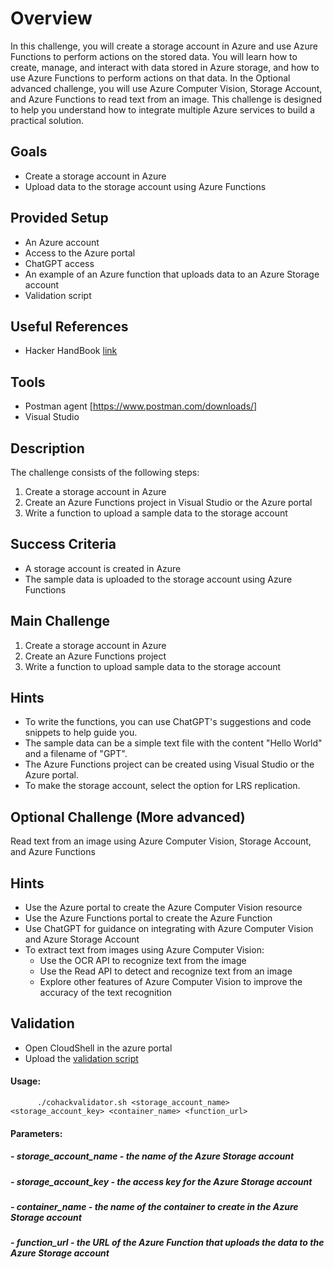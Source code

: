 # Overview
In this challenge, you will create a storage account in Azure and use Azure Functions to perform actions on the stored data. You will learn how to create, manage, and interact with data stored in Azure storage, and how to use Azure Functions to perform actions on that data.
In the Optional advanced challenge, you will use Azure Computer Vision, Storage Account, and Azure Functions to read text from an image. 
This challenge is designed to help you understand how to integrate multiple Azure services to build a practical solution.

## Goals
- Create a storage account in Azure
- Upload data to the storage account using Azure Functions

## Provided Setup
- An Azure account
- Access to the Azure portal
- ChatGPT access
- An example of an Azure function that uploads data to an Azure Storage account
- Validation script


## Useful References
- Hacker HandBook [link](./HackerHandBook.pdf)

## Tools
- Postman agent [https://www.postman.com/downloads/]
- Visual Studio

## Description
The challenge consists of the following steps:

1. Create a storage account in Azure
2. Create an Azure Functions project in Visual Studio or the Azure portal
3. Write a function to upload a sample data to the storage account

## Success Criteria
- A storage account is created in Azure
- The sample data is uploaded to the storage account using Azure Functions

## Main Challenge
1. Create a storage account in Azure
2. Create an Azure Functions project
3. Write a function to upload sample data to the storage account

## Hints
- To write the functions, you can use ChatGPT's suggestions and code snippets to help guide you.
- The sample data can be a simple text file with the content "Hello World" and a filename of "GPT".
- The Azure Functions project can be created using Visual Studio or the Azure portal.
- To make the storage account, select the option for LRS replication.

## Optional Challenge (More advanced) 
Read text from an image using Azure Computer Vision, Storage Account, and Azure Functions

## Hints

- Use the Azure portal to create the Azure Computer Vision resource
- Use the Azure Functions portal to create the Azure Function
- Use ChatGPT for guidance on integrating with Azure Computer Vision and Azure Storage Account
- To extract text from images using Azure Computer Vision:
  - Use the OCR API to recognize text from the image
  - Use the Read API to detect and recognize text from an image
  - Explore other features of Azure Computer Vision to improve the accuracy of the text recognition

## Validation

- Open CloudShell in the azure portal
- Upload the [validation script](./cohackvalidator.sh)

#### Usage: 
          ./cohackvalidator.sh <storage_account_name> <storage_account_key> <container_name> <function_url>

#### Parameters:
#####   - storage_account_name - the name of the Azure Storage account
#####   - storage_account_key - the access key for the Azure Storage account
#####   - container_name - the name of the container to create in the Azure Storage account
#####   - function_url - the URL of the Azure Function that uploads the data to the Azure Storage account

